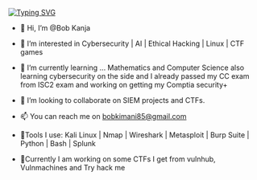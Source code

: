 [![Typing SVG](https://readme-typing-svg.demolab.com/?lines=%20%20%20%20%20%20%20%20%20%20%20%20%20%20%20Cybersecurity%20and%20AI%20Expert)](https://git.io/typing-svg)


- 👋 Hi, I’m @Bob Kanja
- 👀 I’m interested in Cybersecurity | AI | Ethical Hacking | Linux | CTF games
- 🌱 I’m currently learning ... Mathematics and Computer Science also learning cybersecurity on the side and I already passed my CC exam from ISC2 exam and working on getting my Comptia security+
- 💞️ I’m looking to collaborate on SIEM projects and CTFs. 
- 📫 You can reach me on bobkimani85@gmail.com  
- 🔧Tools I use:
Kali Linux | Nmap | Wireshark | Metasploit | Burp Suite | Python | Bash | Splunk

- 🚩Currently I am working on some CTFs I get from vulnhub, Vulnmachines and Try hack me
<!---
kxnja/kxnja is a ✨ special ✨ repository because its `README.md` (this file) appears on your GitHub profile.
You can click the Preview link to take a look at your changes.
--->
